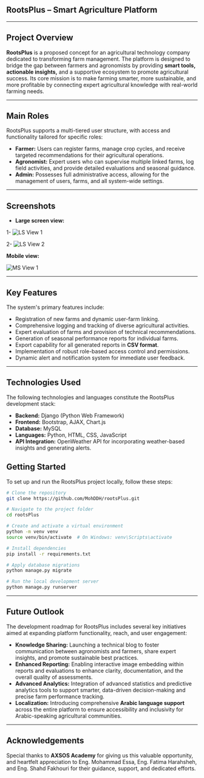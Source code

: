 ## RootsPlus – Smart Agriculture Platform

---

## Project Overview

**RootsPlus** is a proposed concept for an agricultural technology company dedicated to transforming farm management. The platform is designed to bridge the gap between farmers and agronomists by providing **smart tools, actionable insights,** and a supportive ecosystem to promote agricultural success. Its core mission is to make farming smarter, more sustainable, and more profitable by connecting expert agricultural knowledge with real-world farming needs.

---

## Main Roles

RootsPlus supports a multi-tiered user structure, with access and functionality tailored for specific roles:

- **Farmer:** Users can register farms, manage crop cycles, and receive targeted recommendations for their agricultural operations.
- **Agronomist:** Expert users who can supervise multiple linked farms, log field activities, and provide detailed evaluations and seasonal guidance.
- **Admin:** Possesses full administrative access, allowing for the management of users, farms, and all system-wide settings.

---

## Screenshots

- **Large screen view:**

 1-  ![LS View 1](https://i.ibb.co/8DKG6rmt/Screenshot-29-9-2025-3838-127-0-0-1.jpg)
  
 2-   ![LS View 2](https://i.ibb.co/F1R2KmQ/Screenshot-29-9-2025-3914-127-0-0-1.jpg)

**Mobile view:**

 ![MS View 1](https://i.ibb.co/5WWZpsd2/Screenshot-29-9-2025-31020-127-0-0-1.jpg)


---

## Key Features

The system's primary features include:

- Registration of new farms and dynamic user-farm linking.
- Comprehensive logging and tracking of diverse agricultural activities.
- Expert evaluation of farms and provision of technical recommendations.
- Generation of seasonal performance reports for individual farms.
- Export capability for all generated reports in **CSV format**.
- Implementation of robust role-based access control and permissions.
- Dynamic alert and notification system for immediate user feedback.

---




## Technologies Used

The following technologies and languages constitute the RootsPlus development stack:

- **Backend:** Django (Python Web Framework)
- **Frontend:** Bootstrap, AJAX, Chart.js
- **Database:** MySQL
- **Languages:** Python, HTML, CSS, JavaScript
- **API Integration:** OpenWeather API for incorporating weather-based insights and generating alerts.



## Getting Started

To set up and run the RootsPlus project locally, follow these steps:

```bash
# Clone the repository
git clone https://github.com/MohDDH/rootsPlus.git

# Navigate to the project folder
cd rootsPlus

# Create and activate a virtual environment
python -m venv venv
source venv/bin/activate  # On Windows: venv\Scripts\activate

# Install dependencies
pip install -r requirements.txt

# Apply database migrations
python manage.py migrate

# Run the local development server
python manage.py runserver
```

---

## Future Outlook

The development roadmap for RootsPlus includes several key initiatives aimed at expanding platform functionality, reach, and user engagement:

- **Knowledge Sharing:** Launching a technical blog to foster communication between agronomists and farmers, share expert insights, and promote sustainable best practices.
- **Enhanced Reporting:** Enabling interactive image embedding within reports and evaluations to enhance clarity, documentation, and the overall quality of assessments.
- **Advanced Analytics:** Integration of advanced statistics and predictive analytics tools to support smarter, data-driven decision-making and precise farm performance tracking.
- **Localization:** Introducing comprehensive **Arabic language support** across the entire platform to ensure accessibility and inclusivity for Arabic-speaking agricultural communities.

---

## Acknowledgements

Special thanks to **AXSOS Academy** for giving us this valuable opportunity, and heartfelt appreciation to Eng. Mohammad Essa, Eng. Fatima Harahsheh, and Eng. Shahd Fakhouri for their guidance, support, and dedicated efforts.
